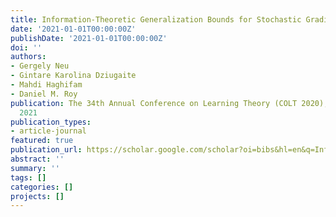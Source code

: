 ```yaml
---
title: Information-Theoretic Generalization Bounds for Stochastic Gradient Descent
date: '2021-01-01T00:00:00Z'
publishDate: '2021-01-01T00:00:00Z'
doi: ''
authors:
- Gergely Neu
- Gintare Karolina Dziugaite
- Mahdi Haghifam
- Daniel M. Roy
publication: The 34th Annual Conference on Learning Theory (COLT 2020), 3526-3545,
  2021
publication_types:
- article-journal
featured: true
publication_url: https://scholar.google.com/scholar?oi=bibs&hl=en&q=Information-Theoretic+Generalization+Bounds+for+Stochastic+Gradient+Descent
abstract: ''
summary: ''
tags: []
categories: []
projects: []
---
```

